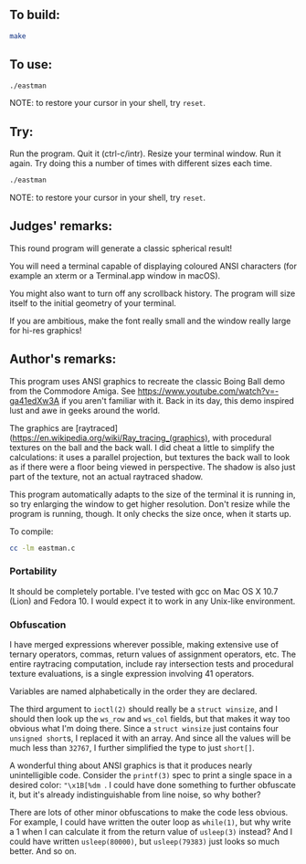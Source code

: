 ## To build:

```sh
make
```


## To use:

```sh
./eastman
```

NOTE: to restore your cursor in your shell, try `reset`.


## Try:

Run the program. Quit it (ctrl-c/intr). Resize your terminal window. Run it
again. Try doing this a number of times with different sizes each time.

```sh
./eastman
```

NOTE: to restore your cursor in your shell, try `reset`.


## Judges' remarks:

This round program will generate a classic spherical result!

You will need a terminal capable of displaying coloured ANSI
characters (for example an xterm or a Terminal.app window in macOS).

You might also want to turn off any scrollback history. The program will
size itself to the initial geometry of your terminal.

If you are ambitious, make the font really small and the window really
large for hi-res graphics!


## Author's remarks:

This program uses ANSI graphics to recreate the classic Boing Ball demo from
the Commodore Amiga.  See <https://www.youtube.com/watch?v=-ga41edXw3A> if you
aren't familiar with it. Back in its day, this demo inspired lust and awe in
geeks around the world.

The graphics are
[raytraced](https://en.wikipedia.org/wiki/Ray_tracing_(graphics), with
procedural textures on the ball and the back wall.  I did cheat a little to
simplify the calculations: it uses a parallel projection, but textures the back
wall to look as if there were a floor being viewed in perspective.  The shadow
is also just part of the texture, not an actual raytraced shadow.

This program automatically adapts to the size of the terminal it is running in,
so try enlarging the window to get higher resolution.  Don't resize while the
program is running, though.  It only checks the size once, when it starts up.

To compile:

```sh
cc -lm eastman.c
```


### Portability

It should be completely portable.  I've tested with gcc on Mac OS X 10.7 (Lion)
and Fedora 10.  I would expect it to work in any Unix-like environment.


### Obfuscation

I have merged expressions wherever possible, making extensive use of ternary
operators, commas, return values of assignment operators, etc.  The entire
raytracing computation, include ray intersection tests and procedural texture
evaluations, is a single expression involving 41 operators.

Variables are named alphabetically in the order they are declared.

The third argument to `ioctl(2)` should really be a `struct winsize`, and I
should then look up the `ws_row` and `ws_col` fields, but that makes it way too
obvious what I'm doing there.  Since a `struct winsize` just contains four
`unsigned short`s, I replaced it with an array.  And since all the values will
be much less than `32767`, I further simplified the type to just `short[]`.

A wonderful thing about ANSI graphics is that it produces nearly unintelligible
code.  Consider the `printf(3)` spec to print a single space in a desired color:
`"\x1B[%dm `.  I could have done something to further obfuscate it, but it's
already indistinguishable from line noise, so why bother?

There are lots of other minor obfuscations to make the code less obvious.  For
example, I could have written the outer loop as `while(1)`, but why write a 1
when I can calculate it from the return value of `usleep(3)` instead? And I
could have written `usleep(80000)`, but `usleep(79383)` just looks so much
better.  And so on.


<!--

    Copyright © 1984-2024 by Landon Curt Noll. All Rights Reserved.

    You are free to share and adapt this file under the terms of this license:

	Creative Commons Attribution-ShareAlike 4.0 International (CC BY-SA 4.0)

    For more information, see:

	https://creativecommons.org/licenses/by-sa/4.0/

-->
